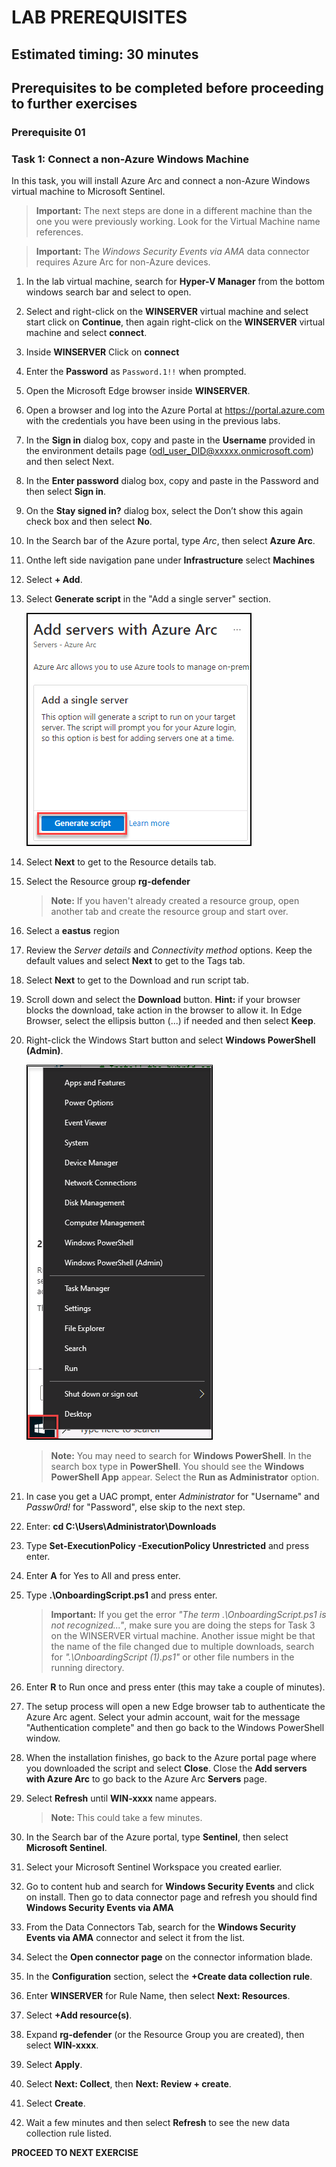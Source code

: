 # LAB PREREQUISITES

## Estimated timing: 30 minutes

## Prerequisites to be completed before proceeding to further exercises

### Prerequisite 01

### Task 1: Connect a non-Azure Windows Machine

In this task, you will install Azure Arc and connect a non-Azure Windows virtual machine to Microsoft Sentinel.  

   >**Important:** The next steps are done in a different machine than the one you were previously working. Look for the Virtual Machine name references.

   >**Important:** The *Windows Security Events via AMA* data connector requires Azure Arc for non-Azure devices. 

 1. In the lab virtual machine, search for **Hyper-V Manager** from the bottom windows search bar and select to open.

 1. Select and right-click on the **WINSERVER** virtual machine and select start click on **Continue**, then again right-click on the **WINSERVER** virtual machine and select **connect**.
 
 1. Inside **WINSERVER** Click on **connect**

 1. Enter the **Password** as `Password.1!!` when prompted.

 1. Open the Microsoft Edge browser inside **WINSERVER**.

 1. Open a browser and log into the Azure Portal at https://portal.azure.com with the credentials you have been using in the previous labs.

 1. In the **Sign in** dialog box, copy and paste in the **Username** provided in the environment details page (odl_user_DID@xxxxx.onmicrosoft.com) and then select Next.

 1. In the **Enter password** dialog box, copy and paste in the Password and then select **Sign in**.

 1. On the **Stay signed in?** dialog box, select the Don’t show this again check box and then select **No**.

 1. In the Search bar of the Azure portal, type *Arc*, then select **Azure Arc**.

 1. Onthe left side navigation pane under **Infrastructure** select **Machines**

 1. Select **+ Add**.

 1. Select **Generate script** in the "Add a single server" section.

     ![Picture 1](../Media/SC-200-module6-ex2-img4.png)

 1. Select **Next** to get to the Resource details tab.

 1. Select the Resource group **rg-defender**

    >**Note:** If you haven't already created a resource group, open another tab and create the resource group and start over.
 
 1. Select a **eastus** region  

 1. Review the *Server details* and *Connectivity method* options. Keep the default values and select **Next** to get to the Tags tab.

 1. Select **Next** to get to the Download and run script tab.

 1. Scroll down and select the **Download** button. **Hint:** if your browser blocks the download, take action in the browser to allow it. In Edge Browser, select the ellipsis button (...) if needed and then select **Keep**. 

 1. Right-click the Windows Start button and select **Windows PowerShell (Admin)**.

     ![Picture 1](../Media/SC-200-module6-ex2-img5.png)

     >**Note:** You may need to search for **Windows PowerShell**. In the search box type in **PowerShell**. You should see the **Windows PowerShell App** appear. Select the **Run as Administrator** option.

 1. In case you get a UAC prompt, enter *Administrator* for "Username" and *Passw0rd!* for "Password", else skip to the next step.

 1. Enter: **cd C:\Users\Administrator\Downloads**

 1. Type **Set-ExecutionPolicy -ExecutionPolicy Unrestricted** and press enter.

 1. Enter **A** for Yes to All and press enter.

 1. Type **.\OnboardingScript.ps1** and press enter.  

    >**Important:** If you get the error *"The term .\OnboardingScript.ps1 is not recognized..."*, make sure you are doing the steps for Task 3 on the WINSERVER virtual machine. Another issue might be that the name of the file changed due to multiple downloads, search for *".\OnboardingScript (1).ps1"* or other file numbers in the running directory.

 1. Enter **R** to Run once and press enter (this may take a couple of minutes).

 1. The setup process will open a new Edge browser tab to authenticate the Azure Arc agent. Select your admin account, wait for the message "Authentication complete" and then go back to the Windows PowerShell window.

 1. When the installation finishes, go back to the Azure portal page where you downloaded the script and select **Close**. Close the **Add servers with Azure Arc** to go back to the Azure Arc **Servers** page.

 1. Select **Refresh** until **WIN-xxxx**  name appears.

    >**Note:** This could take a few minutes.

 1. In the Search bar of the Azure portal, type **Sentinel**, then select **Microsoft Sentinel**.

 1. Select your Microsoft Sentinel Workspace you created earlier.
 
 1. Go to content hub and search for **Windows Security Events** and click on install. Then go to data connector page and refresh you should find  **Windows Security Events     via AMA**

 1. From the Data Connectors Tab, search for the **Windows Security Events via AMA** connector and select it from the list.

 1. Select the **Open connector page** on the connector information blade.

 1. In the **Configuration** section, select the **+Create data collection rule**.

 1. Enter **WINSERVER** for Rule Name, then select **Next: Resources**.

 1. Select **+Add resource(s)**.

 1. Expand **rg-defender** (or the Resource Group you are created), then select **WIN-xxxx**.

 1. Select **Apply**.

 1. Select **Next: Collect**, then **Next: Review + create**.

 1. Select **Create**.

1. Wait a few minutes and then select **Refresh** to see the new data collection rule listed.

**PROCEED TO NEXT EXERCISE**


